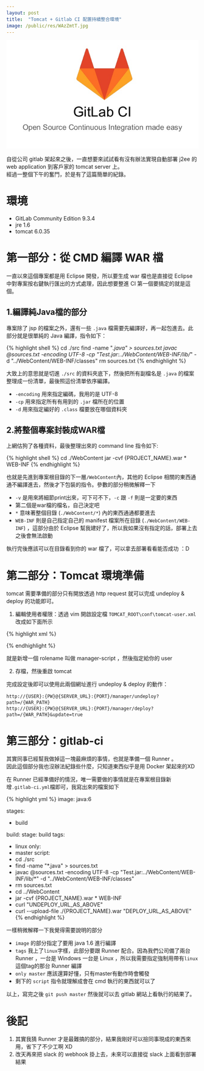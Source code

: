 ```yaml
---
layout: post
title:  "Tomcat + Gitlab CI 配置持續整合環境"
image: /public/res/WAzZmtT.jpg
---
```


![](/public/res/WAzZmtT.jpg)

自從公司 gitlab 架起來之後，一直想要來試試看有沒有辦法實現自動部署 j2ee 的 web application 到客戶家的 tomcat server 上。  
經過一整個下午的奮鬥，於是有了這篇簡單的紀錄。

<!-- more -->

# 環境 #

- GitLab Community Edition 9.3.4
- jre 1.6
- tomcat 6.0.35

# 第一部分：從 CMD 編譯 WAR 檔

一直以來這個專案都是用 Eclipse 開發，所以要生成 war 檔也是直接從 Eclipse 中對專案按右鍵執行匯出的方式處理，因此想要整進 CI 第一個要搞定的就是這個。  

## 1.編譯純Java檔的部分 ##

專案除了 jsp 的檔案之外，還有一些 `.java` 檔需要先編譯好，再一起包進去。此部分就是很單純的 Java 編譯，指令如下：

{% highlight shell %}
cd ./src
find -name "*.java" > sources.txt
javac @sources.txt  -encoding UTF-8 -cp "Test.jar:../WebContent/WEB-INF/lib/*" -d "../WebContent/WEB-INF/classes"
rm sources.txt
{% endhighlight %}

大致上的意思就是切進 `./src` 的資料夾底下，然後把所有副檔名是 `.java` 的檔案整理成一份清單，最後照這份清單依序編譯。  

- `-encoding` 用來指定編碼，我用的是 UTF-8
- `-cp` 用來指定所有有用到的 `.jar` 檔所在的位置
- `-d` 用來指定編好的 `.class` 檔要放在哪個資料夾

## 2.將整個專案封裝成WAR檔 ##

上網估狗了各種資料，最後整理出來的 command line 指令如下:

{% highlight shell %}
cd ./WebContent
jar -cvf {PROJECT_NAME}.war * WEB-INF
{% endhighlight %}

也就是先進到專案根目錄的下一層`/WebContent`內，其他的 Eclipse 相關的東西通通不編譯進去，然後才下包裝的指令。參數的部分稍微解釋一下
	
 - `-v` 是用來將細節print出來，可下可不下，`-c` 跟 `-f` 則是一定要的東西
 - 第二個是war檔的檔名，自己決定吧
 - `*` 意味著整個目錄 (`./WebContent/*`) 內的東西通通都要進去
 - `WEB-INF` 則是自己指定自己的 manifest 檔案所在目錄 (`./WebContent/WEB-INF`) ，這部分由於 Eclipse 幫我建好了，所以我如果沒有指定的話，部署上去之後會無法啟動  

執行完後應該可以在目錄看到你的 war 檔了，可以拿去部署看看能否成功 ：D

# 第二部分：Tomcat 環境準備 #

tomcat 需要準備的部分只有開放透過 http request 就可以完成 undeploy & deploy 的功能即可。

1. 編輯使用者權限：透過 vim 開啟設定檔 `TOMCAT_ROOT\conf\tomcat-user.xml` 改成如下面所示

{% highlight xml %}
<?xml version='1.0' encoding='utf-8'?>
<tomcat-users>
  <role rolename="manager"/>
  <role rolename="manager-gui"/>
  <role rolename="manager-script"/>
  <user username="USER_NAME" password="USER_PW" roles="manager-gui,manager-script"/>
</tomcat-users>
{% endhighlight %}

就是新增一個 rolename 叫做 manager-script ，然後指定給你的 user

2. 存檔，然後重啟 tomcat

完成設定後即可以使用此兩個網址進行 undeploy & deploy 的動作：
	
	http://{USER}:{PW}@{SERVER_URL}:{PORT}/manager/undeploy?path=/{WAR_PATH}
	http://{USER}:{PW}@{SERVER_URL}:{PORT}/manager/deploy?path=/{WAR_PATH}&update=true

# 第三部分：gitlab-ci

其實同事已經幫我做掉這一塊最麻煩的事情，也就是準備一個 Runner 。  
因此這個部分我也沒辦法紀錄些什麼，只知道東西似乎是用 Docker 架起來的XD 

在 Runner 已經準備好的情況，唯一需要做的事情就是在專案根目錄新增`.gitlab-ci.yml`檔即可，我寫出來的檔案如下

{% highlight yml %}
image: java:6

stages:
  - build
 
build:
 stage: build
 tags: 
   - linux
 only:
   - master
 script:
   - cd ./src
   - find -name "*.java" > sources.txt
   - javac @sources.txt  -encoding UTF-8 -cp "Test.jar:../WebContent/WEB-INF/lib/*" -d "../WebContent/WEB-INF/classes"
   - rm sources.txt
   - cd ../WebContent
   - jar -cvf {PROJECT_NAME}.war * WEB-INF
   - curl "UNDEPLOY_URL_AS_ABOVE"
   - curl --upload-file ./{PROJECT_NAME}.war "DEPLOY_URL_AS_ABOVE"
{% endhighlight %}

一樣稍微解釋一下我覺得需要說明的部分

 - `image` 的部分指定了要用 java 1.6 進行編譯
 -  `tags` 我上了`linux`字樣，此部分要跟 Runner 配合。因為我們公司備了兩台 Runner ，一台是 Windows 一台是 Linux ，所以我需要指定強制用帶有`linux`這個tag的那台 Runner 編譯
 -  `only master` 應該還算好懂，只有master有動作時會觸發
 -  剩下的 `script` 指令就理解成會在 cmd 執行的東西就可以了

以上，寫完之後 `git push master` 然後就可以去 gitlab 網站上看執行的結果了。


# 後記

1. 其實我猜 Runner 才是最難搞的部分，結果我剛好可以撿同事現成的東西來用，省下了不少工啊 XD
2. 改天再來把 slack 的 webhook 掛上去，未來可以直接從 slack 上面看到部署結果 
